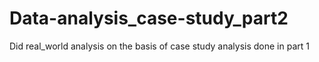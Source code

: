 # Data-analysis_case-study_part2
Did real_world analysis on the basis of case study analysis done in part 1
